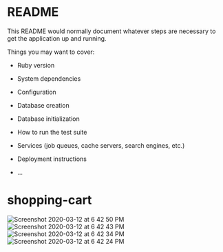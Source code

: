 # README

This README would normally document whatever steps are necessary to get the
application up and running.

Things you may want to cover:

* Ruby version

* System dependencies

* Configuration

* Database creation

* Database initialization

* How to run the test suite

* Services (job queues, cache servers, search engines, etc.)

* Deployment instructions

* ...
# shopping-cart
![Screenshot 2020-03-12 at 6 42 50 PM](https://user-images.githubusercontent.com/13889409/76526674-eac57280-6493-11ea-96c2-92eb64e2894a.png)
![Screenshot 2020-03-12 at 6 42 43 PM](https://user-images.githubusercontent.com/13889409/76526686-ef8a2680-6493-11ea-94f8-422c45cb1557.png)
![Screenshot 2020-03-12 at 6 42 34 PM](https://user-images.githubusercontent.com/13889409/76526701-f5800780-6493-11ea-8c97-63cb082ed13e.png)
![Screenshot 2020-03-12 at 6 42 24 PM](https://user-images.githubusercontent.com/13889409/76526714-fb75e880-6493-11ea-9194-be0444f192c9.png)
